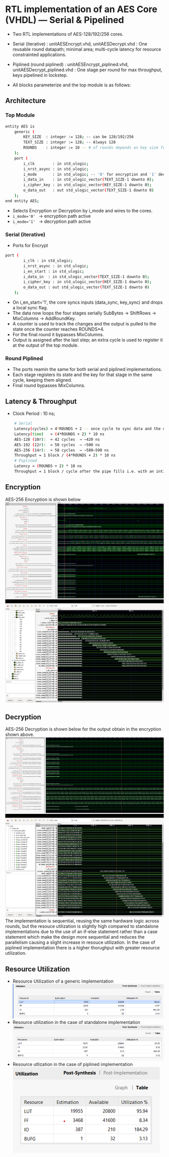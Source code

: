 # RTL implementation of an AES Core (VHDL) — Serial & Pipelined
- Two RTL implementations of AES-128/192/256 cores.

- Serial (iterative) : unitAESEncrypt.vhd, unitAESDecrypt.vhd : One reusable round datapath; minimal area; multi-cycle latency for resource constrainted applications.
- Piplined (round piplined) : unitAESEncrypt_piplined.vhd, unitAESDecrypt_piplined.vhd : One stage per round for max throughput, keys pipelined in lockstep.
- All blocks parameterize and the top module is as follows:

## Architecture 
### Top Module 
``` bash 
entity AES is 
    generic (
        KEY_SIZE  : integer := 128; -- can be 128/192/256
        TEXT_SIZE : integer := 128; -- Always 128
        ROUNDS    : integer := 10 -- # of rounds depends on key size for 128 -> 10, 192 -> 12, 256 -> 14
    );
    port (
        i_clk        : in std_ulogic;
        i_nrst_async : in std_ulogic;
        i_mode       : in std_ulogic; -- '0' for encryption and '1' decryption 
        i_data_in    : in std_ulogic_vector(TEXT_SIZE-1 downto 0);
        i_cipher_key : in std_ulogic_vector(KEY_SIZE-1 downto 0);
        o_data_out   : out std_ulogic_vector(TEXT_SIZE-1 downto 0)
    );
end entity AES;
```
- Selects Encryption or Decryption by i_mode and wires to the cores. 
- ```i_mode='0' ``` → encryption path active
- ```i_mode='1' ``` → decryption path active

### Serial (iterative)
- Ports for Encrypt 
```bash 
port (
        i_clk : in std_ulogic;
        i_nrst_async : in std_ulogic;
        i_en_start : in std_ulogic;
        i_data_in  : in std_ulogic_vector(TEXT_SIZE-1 downto 0);
        i_cipher_key : in std_ulogic_vector(KEY_SIZE-1 downto 0);
        o_data_out : out std_ulogic_vector(TEXT_SIZE-1 downto 0)
    );
```
- On i_en_start='1', the core syncs inputs (data_sync, key_sync) and drops a local sync flag. 
- The data now loops the four stages serially SubBytes -> ShiftRows -> MixColumns -> AddRoundKey.
- A counter is used to track the changes and the output is pulled to the state once the counter reaches ROUNDS*4.
- For the final round it bypasses MixColumns.
- Output is assigned after the last step; an extra cycle is used to register it at the output of the top module.

### Round Piplined 
- The ports reamin the same for both serial and piplined implementations. 
- Each stage registers its state and the key for that stage in the same cycle, keeping them aligned.
- Final round bypasses MixColumns.

## Latency & Throughput 
- Clock Period : 10 ns;
```bash 
    # Serial 
    Latency(cycles) ≈ 4*ROUNDS + 2 -- once cycle to sync data and the other to latch
    Latency(time)   ≈ (4*ROUNDS + 2) * 10 ns
    AES-128 (10r):  ≈ 42 cycles  → ~420 ns
    AES-192 (12r):  ≈ 50 cycles  → ~500 ns
    AES-256 (14r):  ≈ 58 cycles  → ~580–590 ns
    Throughput = 1 block / (4*ROUNDS + 2) * 10 ns
    # Piplined 
    Latency ≈ (ROUNDS + 2) * 10 ns
    Throughput = 1 block / cycle after the pipe fills i.e. with an intial delay of (ROUNDS+2)*10 ns 
```


## Encryption
AES-256 Encryption is shown below 
![Encryption_Serial](Encryption.png)
![Encryption_Piplined](Encryption_Piplined.png)
## Decryption 
AES-256 Decryption is shown below for the output obtain in the encryption shown above.
![Decryption_Serial](Decryption.png)
![Decryption_Piplined](Decryption_Piplined.png)
The implementation is sequential, reusing the same hardware logic across rounds, but the resouce utilization is slightly high compared to standalone implementations due to the use of an if-else statement rather than a case statement which make the design more sequential and reduces the parallelism causing a slight increase in resouce utilization. In the case of piplined implementation there is a higher thorughput with greater resource utilization.
## Resource Utilization
- Resource Utilization of a generic implementation
![Generic Implementation](Generic.png)
- Resource utilization in the case of standalone implementation
![Standalone Implementation](Utilization.png)
- Resource utlization in the case of piplined implementation 
![Piplined Implementation](Utilization_piplined.png)

